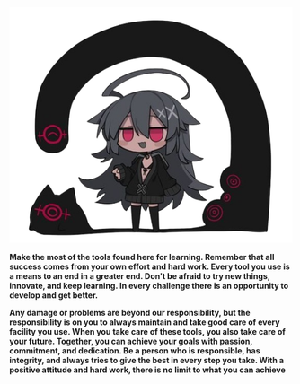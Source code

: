 ![alt text](https://raw.githubusercontent.com/hy011121/hy011121/main/10-removebg-preview.png)

**Make the most of the tools found here for learning. Remember that all success comes from your own effort and hard work. Every tool you use is a means to an end in a greater end. Don't be afraid to try new things, innovate, and keep learning. In every challenge there is an opportunity to develop and get better.**

**Any damage or problems are beyond our responsibility, but the responsibility is on you to always maintain and take good care of every facility you use. When you take care of these tools, you also take care of your future. Together, you can achieve your goals with passion, commitment, and dedication. Be a person who is responsible, has integrity, and always tries to give the best in every step you take. With a positive attitude and hard work, there is no limit to what you can achieve**


